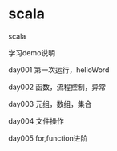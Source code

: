 # scala
scala

学习demo说明

day001 第一次运行，helloWord

day002 函数，流程控制，异常

day003 元组，数组，集合

day004 文件操作

day005 for,function进阶